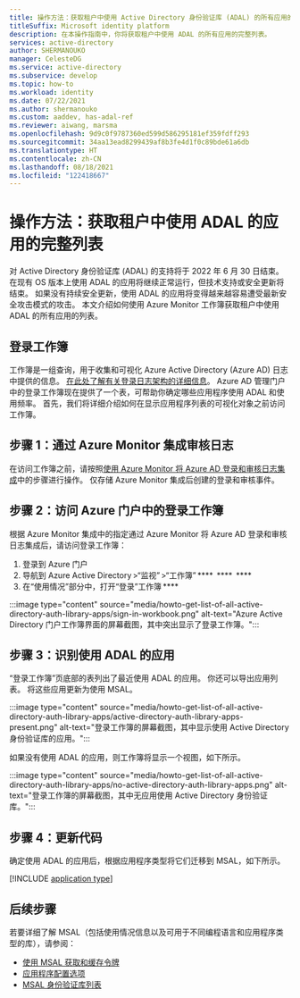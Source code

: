```yaml
---
title: 操作方法：获取租户中使用 Active Directory 身份验证库 (ADAL) 的所有应用的完整列表 | Azure
titleSuffix: Microsoft identity platform
description: 在本操作指南中，你将获取租户中使用 ADAL 的所有应用的完整列表。
services: active-directory
author: SHERMANOUKO
manager: CelesteDG
ms.service: active-directory
ms.subservice: develop
ms.topic: how-to
ms.workload: identity
ms.date: 07/22/2021
ms.author: shermanouko
ms.custom: aaddev, has-adal-ref
ms.reviewer: aiwang, marsma
ms.openlocfilehash: 9d9c0f9787360ed599d586295181ef359fdff293
ms.sourcegitcommit: 34aa13ead8299439af8b3fe4d1f0c89bde61a6db
ms.translationtype: HT
ms.contentlocale: zh-CN
ms.lasthandoff: 08/18/2021
ms.locfileid: "122418667"
---
```

# <a name="how-to-get-a-complete-list-of-apps-using-adal-in-your-tenant"></a>操作方法：获取租户中使用 ADAL 的应用的完整列表

对 Active Directory 身份验证库 (ADAL) 的支持将于 2022 年 6 月 30 日结束。 在现有 OS 版本上使用 ADAL 的应用将继续正常运行，但技术支持或安全更新将结束。 如果没有持续安全更新，使用 ADAL 的应用将变得越来越容易遭受最新安全攻击模式的攻击。 本文介绍如何使用 Azure Monitor 工作簿获取租户中使用 ADAL 的所有应用的列表。

## <a name="sign-ins-workbook"></a>登录工作簿

工作簿是一组查询，用于收集和可视化 Azure Active Directory (Azure AD) 日志中提供的信息。 [在此处了解有关登录日志架构的详细信息](../reports-monitoring/reference-azure-monitor-sign-ins-log-schema.md)。 Azure AD 管理门户中的登录工作簿现在提供了一个表，可帮助你确定哪些应用程序使用 ADAL 和使用频率。 首先，我们将详细介绍如何在显示应用程序列表的可视化对象之前访问工作簿。

## <a name="step-1-integrate-audit-logs-with-azure-monitor"></a>步骤 1：通过 Azure Monitor 集成审核日志

在访问工作簿之前，请按照[使用 Azure Monitor 将 Azure AD 登录和审核日志集成](../reports-monitoring/howto-integrate-activity-logs-with-log-analytics.md)中的步骤进行操作。 仅存储 Azure Monitor 集成后创建的登录和审核事件。

## <a name="step-2-access-sign-ins-workbook-in-azure-portal"></a>步骤 2：访问 Azure 门户中的登录工作簿

根据 Azure Monitor 集成中的指定通过 Azure Monitor 将 Azure AD 登录和审核日志集成后，请访问登录工作簿：

   1. 登录到 Azure 门户 
   1. 导航到 Azure Active Directory >“监视” >“工作簿” ****  ****  **** 
   1. 在“使用情况”部分中，打开“登录”工作簿 **** 

   :::image type="content" source="media/howto-get-list-of-all-active-directory-auth-library-apps/sign-in-workbook.png" alt-text="Azure Active Directory 门户工作簿界面的屏幕截图，其中突出显示了登录工作簿。":::

## <a name="step-3-identify-apps-that-use-adal"></a>步骤 3：识别使用 ADAL 的应用

“登录工作簿”页底部的表列出了最近使用 ADAL 的应用。 你还可以导出应用列表。 将这些应用更新为使用 MSAL。
    
:::image type="content" source="media/howto-get-list-of-all-active-directory-auth-library-apps/active-directory-auth-library-apps-present.png" alt-text="登录工作簿的屏幕截图，其中显示使用 Active Directory 身份验证库的应用。":::
    
如果没有使用 ADAL 的应用，则工作簿将显示一个视图，如下所示。 
    
:::image type="content" source="media/howto-get-list-of-all-active-directory-auth-library-apps/no-active-directory-auth-library-apps.png" alt-text="登录工作簿的屏幕截图，其中无应用使用 Active Directory 身份验证库。":::

## <a name="step-4-update-your-code"></a>步骤 4：更新代码

确定使用 ADAL 的应用后，根据应用程序类型将它们迁移到 MSAL，如下所示。

[!INCLUDE [application type](includes/adal-msal-migration.md)]

## <a name="next-steps"></a>后续步骤

若要详细了解 MSAL（包括使用情况信息以及可用于不同编程语言和应用程序类型的库），请参阅：

- [使用 MSAL 获取和缓存令牌](msal-acquire-cache-tokens.md)
- [应用程序配置选项](msal-client-application-configuration.md)
- [MSAL 身份验证库列表](reference-v2-libraries.md)
